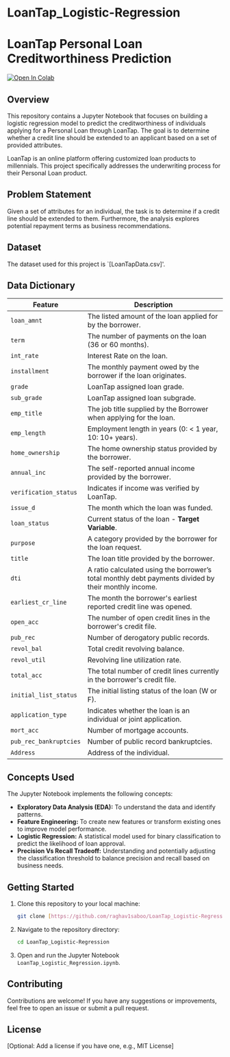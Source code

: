 # LoanTap_Logistic-Regression

# LoanTap Personal Loan Creditworthiness Prediction

[![Open In Colab](https://colab.research.google.com/assets/colab-badge.svg)](https://colab.research.google.com/github/raghav1saboo/LoanTap_Logistic-Regression/blob/main/LoanTap_Logistic_Regression.ipynb)

## Overview

This repository contains a Jupyter Notebook that focuses on building a logistic regression model to predict the creditworthiness of individuals applying for a Personal Loan through LoanTap. The goal is to determine whether a credit line should be extended to an applicant based on a set of provided attributes.

LoanTap is an online platform offering customized loan products to millennials. This project specifically addresses the underwriting process for their Personal Loan product.

## Problem Statement

Given a set of attributes for an individual, the task is to determine if a credit line should be extended to them. Furthermore, the analysis explores potential repayment terms as business recommendations.

## Dataset

The dataset used for this project is `[LoanTapData.csv]'.

## Data Dictionary

| Feature                 | Description                                                                                                                                                                                          |
| ----------------------- | ------------------------------------------------------------------------------------------------------------------------------------------------------------------------------------------------------ |
| `loan_amnt`             | The listed amount of the loan applied for by the borrower.                                                                                                                                           |
| `term`                  | The number of payments on the loan (36 or 60 months).                                                                                                                                                 |
| `int_rate`              | Interest Rate on the loan.                                                                                                                                                                            |
| `installment`           | The monthly payment owed by the borrower if the loan originates.                                                                                                                                      |
| `grade`                 | LoanTap assigned loan grade.                                                                                                                                                                         |
| `sub_grade`             | LoanTap assigned loan subgrade.                                                                                                                                                                      |
| `emp_title`             | The job title supplied by the Borrower when applying for the loan.                                                                                                                                     |
| `emp_length`            | Employment length in years (0: < 1 year, 10: 10+ years).                                                                                                                                               |
| `home_ownership`        | The home ownership status provided by the borrower.                                                                                                                                                    |
| `annual_inc`            | The self-reported annual income provided by the borrower.                                                                                                                                            |
| `verification_status`   | Indicates if income was verified by LoanTap.                                                                                                                                                           |
| `issue_d`               | The month which the loan was funded.                                                                                                                                                                   |
| `loan_status`           | Current status of the loan - **Target Variable**.                                                                                                                                                     |
| `purpose`               | A category provided by the borrower for the loan request.                                                                                                                                            |
| `title`                 | The loan title provided by the borrower.                                                                                                                                                               |
| `dti`                   | A ratio calculated using the borrower’s total monthly debt payments divided by their monthly income.                                                                                                   |
| `earliest_cr_line`      | The month the borrower's earliest reported credit line was opened.                                                                                                                                   |
| `open_acc`              | The number of open credit lines in the borrower's credit file.                                                                                                                                        |
| `pub_rec`               | Number of derogatory public records.                                                                                                                                                                   |
| `revol_bal`             | Total credit revolving balance.                                                                                                                                                                        |
| `revol_util`            | Revolving line utilization rate.                                                                                                                                                                       |
| `total_acc`             | The total number of credit lines currently in the borrower's credit file.                                                                                                                            |
| `initial_list_status`   | The initial listing status of the loan (W or F).                                                                                                                                                       |
| `application_type`      | Indicates whether the loan is an individual or joint application.                                                                                                                                      |
| `mort_acc`              | Number of mortgage accounts.                                                                                                                                                                         |
| `pub_rec_bankruptcies`  | Number of public record bankruptcies.                                                                                                                                                                  |
| `Address`               | Address of the individual.                                                                                                                                                                           |

## Concepts Used

The Jupyter Notebook implements the following concepts:

* **Exploratory Data Analysis (EDA):** To understand the data and identify patterns.
* **Feature Engineering:** To create new features or transform existing ones to improve model performance.
* **Logistic Regression:** A statistical model used for binary classification to predict the likelihood of loan approval.
* **Precision Vs Recall Tradeoff:** Understanding and potentially adjusting the classification threshold to balance precision and recall based on business needs.

## Getting Started

1.  Clone this repository to your local machine:
    ```bash
    git clone [https://github.com/raghav1saboo/LoanTap_Logistic-Regression.git](https://github.com/raghav1saboo/LoanTap_Logistic-Regression.git)
    ```
2.  Navigate to the repository directory:
    ```bash
    cd LoanTap_Logistic-Regression
    ```
3.  Open and run the Jupyter Notebook `LoanTap_Logistic_Regression.ipynb`.

## Contributing

Contributions are welcome! If you have any suggestions or improvements, feel free to open an issue or submit a pull request.

## License

[Optional: Add a license if you have one, e.g., MIT License]

